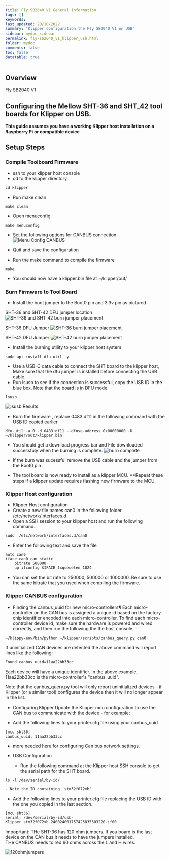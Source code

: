 ```yaml
---
title: Fly SB2040 V1 General Information
tags: []
keywords: 
last_updated: 20/10/2022
summary: "Klipper Configuration the Fly SB2040 V1 on USB"
sidebar: mydoc_sidebar
permalink: fly-sb2040_v1_klipper_usb.html
folder: mydoc
comments: false
toc: false
datatable: true
---
```

## Overview 
Fly SB2040 V1



## Configuring the Mellow SHT-36 and SHT_42 tool boards for Klipper on USB. 



**This guide assumes you have a working Klipper host installation on a Raspberry Pi or compatible device**

## Setup Steps

### Compile Toolboard Firmware
- ssh to your klipper host console
- cd to the klipper directory
```
cd klipper
```
- Run make clean
```
make clean
```
- Open menuconfig
```
make menuconfig
```
- Set the following options for CANBUS connection     
![Menu Config CANBUS](.\images\fly-sht36-42\sht_36_42_klipper_fw_usb_config.png)

- Quit and save the configuration

- Run the make command to compile the firmware

```
make
```
- You should now have a klipper.bin file at ~/klipper/out/

### Burn Firmware to Tool Board

- Install the boot jumper to the Boot0 pin and 3.3v pin as pictured. 

SHT-36 and SHT-42 DFU jumper location
![SHT-36 and SHT_42 burn jumper placement](.\images\fly-sht36-42\sht_36_42_dfu_jumper.png)

SHT-36 DFU Jumper
![SHT-36 burn jumper placement](.\images\fly-sht36-42\sht_36_dfu_jumper_image.png)

SHT-42 DFU Jumper
![SHT-42 burn jumper placement](.\images\fly-sht36-42\sht_42_dfu_jumper_image.png)

- Install the burning utility to your klipper host system
```
sudo apt install dfu-util -y
```
- Use a USB-C data cable to connect the SHT board to the klipper host, Make sure that the dfu jumper is installed before connecting the USB cable.      
- Run lsusb to see if the connection is successful, copy the USB ID in the blue box. Note that the board is in DFU mode. 
```
lsusb
```
![lsusb Results](.\images\fly-sht36-42\sht-36_42_lsusb_screenshot.png)

- Burn the firmware , replace 0483:df11 in the following command with the USB ID copied earlier
```
dfu-util -a 0 -d 0483:df11 --dfuse-address 0x08000000 -D ~/klipper/out/klipper.bin
```

- You should get a download progress bar and File downloaded successfuly when the burning is complete. 
![burn complete](.\images\fly-sht36-42\sht-36_42_fw_burning_screenshot.png)

- If the burn was sucessful remove the USB cable and the jumper from the Boot0 pin
- The tool board is now ready to install as a klipper MCU. 
**Repeat these steps if a klipper update requires flashing new firmware to the MCU. 


### Klipper Host configuration

- Klipper Host configuration
- Create a new file names can0 in the following folder /etc/network/interfaces.d
- Open a SSH session to your klipper host and run the following command. 

```
sudo  /etc/network/interfaces.d/can0
```
- Enter the following text and save the file

```
auto can0
iface can0 can static
    bitrate 500000
    up ifconfig $IFACE txqueuelen 1024
```
- You can set the bit rate to 250000, 500000 or 1000000. Be sure to use the same bitrate that you used when compiling the firmware. 



### Klipper CANBUS configuration
 - Finding the canbus_uuid for new micro-controllers¶
  Each micro-controller on the CAN bus is assigned a unique id based on the factory chip identifier encoded into each micro-controller. To find each micro-controller device id, make sure the hardware is powered and wired correctly, and then run the following the the host console. 


```
~/klippy-env/bin/python ~/klipper/scripts/canbus_query.py can0
```
  If uninitialized CAN devices are detected the above command will report lines like the following:


```
Found canbus_uuid=11aa22bb33cc
```
  Each device will have a unique identifier. In the above example, 11aa22bb33cc is the micro-controller's "canbus_uuid".

   Note that the canbus_query.py tool will only report uninitialized devices - if Klipper (or a similar tool) configures the device then it will no longer appear in the list.

 - Configuring Klipper
  Update the Klipper mcu configuration to use the CAN bus to communicate with the device - for example:

- Add the following lines to your printer.cfg file using your canbus_uuid
```
[mcu sht36]
canbus_uuid: 11aa22bb33cc
```
 - more needed here for configuring Can bus network settings. 

- USB Configuration
    - Run the following command at the Klipper host SSH console to get the serial path for the SHT board.
```
ls -l /dev/serial/by-id/
```
    - Note the ID containing 'stm32f072xb'

- Add the following lines to your printer.cfg file replacing the USB ID with the one you copied in the last section. 
```
[mcu sht36]
serial: /dev/serial/by-id/usb-Klipper_stm32f072xb_240024001757425835303220-if00
```

Impoprtant: THe SHT-36 has 120 ohm jumpers. If you board is the last device on the CAN bus it needs to have the jumpers installed.       
THe CANBUS needs to red 60 ohms across the L and H wires.       

![120ohmjumpers](.\images\fly-sht36-42\sht-36_120ohm_jumper.jpg)

